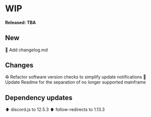 # WIP
#### Released: TBA

## New
:memo: Add changelog.md

## Changes
:recycle: Refactor software version checks to simplify update notifications
:memo: Update Readme for the separation of no longer supported mainframe

## Dependency updates
:arrow_up: discord.js to 12.5.3
:arrow_up: follow-redirects to 1.13.3